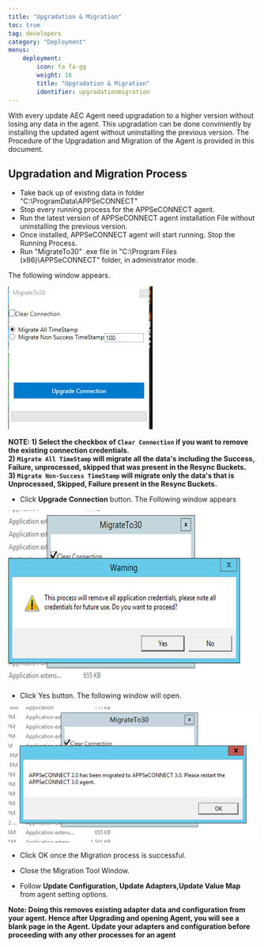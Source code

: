 ```yaml
---
title: "Upgradation & Migration"
toc: true
tag: developers
category: "Deployment"
menus:
    deployment: 
        icon: fa fa-gg
        weight: 16
        title: "Upgradation & Migration"
        identifier: upgradationmigration              
---
```


With every update AEC Agent need upgradation to a higher version without losing any data in the agent. 
This upgradation can be done conviniently by installing the updated agent without uninstalling the previous version. 
The Procedure of the Upgradation and Migration of the Agent is provided in this document.

## Upgradation and Migration Process

* Take back up of existing data in folder "C:\ProgramData\APPSeCONNECT"
* Stop every running process for the APPSeCONNECT agent.
* Run the latest version of APPSeCONNECT agent installation File without uninstalling the previous version.
* Once installed, APPSeCONNECT agent will start running. Stop the Running Process.
* Run "MigrateTo30" .exe file in "C:\Program Files (x86)\APPSeCONNECT" folder, in administrator mode. 

The following window appears.

![MIgrationTool-Snapshot](/staticfiles/deployment/media/Migration/MIgrationTool-Snapshot.png)

**NOTE: 
        1) Select the checkbox of `Clear Connection` if you want to remove the existing connection credentials.  
        2) `Migrate All TimeStamp` will migrate all the data's including the Success, Failure, unprocessed, skipped that was present
            in the Resync Buckets.  
        3) `Migrate Non-Success TimeStamp` will migrate only the data's that is Unprocessed, Skipped, Failure present in the
                Resync Buckets.**
            


* Click **Upgrade Connection** button. The Following window appears

![MIgrationTool-Window](/staticfiles/deployment/media/Migration/MIgrationTool-Window.png)

* Click Yes button. The following window will open.

![MIgration-Successful](/staticfiles/deployment/media/Migration/MIgration-Successful.png)

* Click OK once the Migration process is successful.

* Close the Migration Tool Window.

* Follow **Update Configuration, Update Adapters,Update Value Map** from agent setting options.

**Note: Doing this removes existing adapter data and configuration from your agent. Hence after Upgrading and opening Agent, you will see a blank page in the Agent.
Update your adapters and configuration before proceeding with any other processes for an agent**
